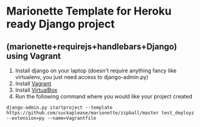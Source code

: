 Marionette Template for Heroku ready Django project
===================================================

(marionette+requirejs+handlebars+Django) using Vagrant
------------------------------------------------------
1. Install django on your laptop (doesn't require anything fancy like virtualenv, you just need access to django-admin.py)
2. Install [Vagrant][1]
3. Install [VirtualBox][2]
4. Run the following command where you would like your project created

`django-admin.py startproject --template https://github.com/suckaplease/marionette/zipball/master test_deployz --extension=py --name=Vagrantfile`

[1]: http://downloads.vagrantup.com/ "Vagrant"
[2]: https://www.virtualbox.org/wiki/Downloads "VirtualBox"

